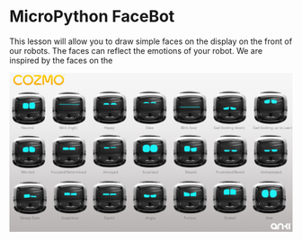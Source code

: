 # MicroPython FaceBot

This lesson will allow you to draw simple faces on the display on the front of our robots.  The faces can reflect the emotions of your robot.  We are inspired by the faces on the 

![Cozmo Faces](../img/cozmo-faces.png)